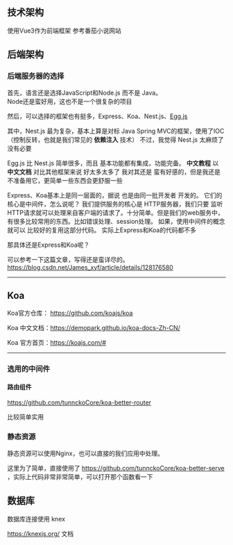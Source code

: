 ## 技术架构

使用Vue3作为前端框架
参考番茄小说网站

## 后端架构

### 后端服务器的选择

首先，语言还是选择JavaScript和Node.js 而不是 Java。
</br>Node还是蛮好用，这也不是一个很复杂的项目

然后，可以选择的框架也有挺多，Express、Koa、Nest.js、[Egg.js](https://github.com/eggjs/egg/)

其中，Nest.js 最为复杂，基本上算是对标 Java Spring MVC的框架，使用了IOC（控制反转，也就是我们常见的 **依赖注入** 技术）
不过，我觉得 Nest.js 太麻烦了没有必要

Egg.js 比 Nest.js 简单很多，而且 基本功能都有集成，功能完备。
**中文教程** 以 **中文文档** 对比其他框架来说 好太多太多了
我对其还是 蛮有好感的，但是我还是不准备用它，更简单一些东西会更舒服一些

Express、Koa基本上是同一层面的，据说 也是由同一批开发者 开发的。
它们的核心是中间件，怎么说呢？
我们提供服务的核心是 HTTP服务器，我们只要 监听HTTP请求就可以处理来自客户端的请求了。十分简单。但是我们的web服务中，有很多比较常用的东西。比如错误处理、session处理。
如果，使用中间件的概念就可以 比较好的复用这部分代码。
实际上Express和Koa的代码都不多

那具体还是Express和Koa呢？

可以参考一下这篇文章，写得还是蛮详尽的。https://blog.csdn.net/James_xyf/article/details/128176580

---

## Koa

Koa官方仓库： https://github.com/koajs/koa

Koa 中文文档：https://demopark.github.io/koa-docs-Zh-CN/

Koa 官方首页：https://koajs.com/#

---

### 选用的中间件

#### 路由组件

 https://github.com/tunnckoCore/koa-better-router

比较简单实用

### 静态资源

静态资源可以使用Nginx，也可以直接的我们应用中处理。

这里为了简单，直接使用了 https://github.com/tunnckoCore/koa-better-serve ，实际上代码非常非常简单，可以打开那个函数看一下



## 数据库

数据库连接使用 knex

https://knexjs.org/ 文档

